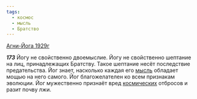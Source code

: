```yaml
---
tags:
  - космос
  - мысль
  - Братство
---
```


[Агни-Йога 1929г](/agni/1929)

___173___
Йогу не свойственно двоемыслие. Йогу не свойственно шептание на лиц, принадлежащих Братству. Такое шептание несёт последствие предательства. Йог знает, насколько каждая его [мысль](/tag/#мысль) обладает мощью на него самого. Йог благожелателен ко всем признакам эволюции. Йог мужественно признаёт вред [космических](/tag/#космос) отбросов и разит почву лжи.